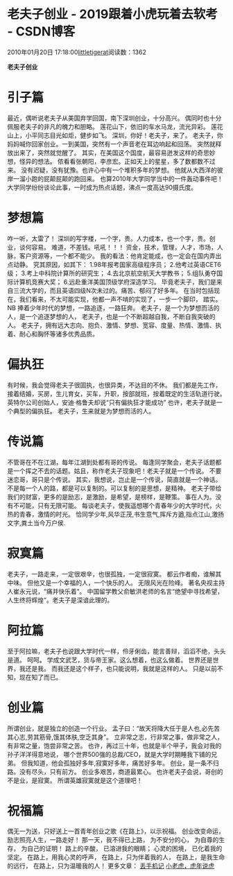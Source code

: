 # 老夫子创业 - 2019跟着小虎玩着去软考 - CSDN博客
2010年01月20日 17:18:00[littletigerat](https://me.csdn.net/littletigerat)阅读数：1362

**老夫子创业**
# 引子篇
最近，偶听说老夫子从美国弃学回国，南下深圳创业，十分高兴。
偶同时也十分佩服老夫子的非凡的魄力和胆略。
莲花山下，依旧的车水马龙，流光异彩。
莲花山上，小平同志目光如炬，健步如飞。
深圳，你好！老夫子，来了。
老夫子，你妈妈喊你回家创业。一到美国，突然有一个声音老在耳边响起和回荡。
突然就释放出来了，突然就觉醒了。
其实，在美国这个国度，最容易迸发这样的奇思妙想，怪异的想法。
侬看看张朝阳，李彦宏。正如天上的星星，多了数都数不过来。
没有迟疑，没有犹豫。也许心中有一个堆积多年的梦想。
他就从大西洋的彼岸一溜小跑的屁颠屁颠的跑回来。
也算2010年大学同学当中的一件轰动事件吧！
大学同学纷纷谈论此事，一时成为热点话题，沸点一度高达90摄氏度。
# 梦想篇
咋一听，太雷了！
深圳的写字楼，一个字，贵。人力成本，也一个字，贵。创业，谈何容易。
难道，不差钱。吼吼！！！
资金，技术，管理，人才，市场，人脉，客户资源等，一个都不能少。
我的看法：他肯定能成，也一定会在国内弄出点动静。
究其原因，如其下：
1.98年报考国家高级程序员；
2.他考过英语CET6级；
3.考上中科院计算所的研究生；
4.去北京航空航天大学教书；
5.组队勇夺国际计算机竞赛大奖；
6.远赴重洋美国顶级学府深造学习。
毕竟老夫子，我们是来自三流大学的，而且英语四级N次未过的。痛苦、郁闷了好多年。
在当时包括现在，我们看来，不太可能实现，他都一声不啃的实现了，一步一个脚印，
踏实。NB
捧着少年时代的梦想，一路追逐，一路狂奔。
老夫子，是一个为梦想而活的人，是一个追逐梦想的人，
老夫子，也是一个不断超越自我，不断自我突破的人。
老夫子，拥有远大志向、抱负、激情、梦想、宽容、度量、热情、激情、执着、耐心和胸怀等诸多优秀品质。
# 偏执狂
有时候，我会觉得老夫子很固执，也很异类，不达目的不休。
我们都是先工作，接着结婚，买房，生儿育女，买车，升职，按部就班，按着既定的生活轨道行驶。
英特尔公司创始人，安迪·格鲁夫却说“只有偏执狂才能成功”
也许，老夫子就是一个典型的偏执狂。
老夫子，生来就是为梦想而活的人。
# 传说篇
不管哥在不在江湖，每年江湖到处都有哥的传说。
每逢同学聚会，老夫子话题都是一个挥之不去的话题。姑且，称作老夫子现象吧！老夫子就是一个传说。
不要迷恋哥，哥只是个传说。
其实，我想说，岂止是一个传说，简直就是一个神话。
不是每一个人的路，都是可以复制的。可以复制的是思想，是精神。
老夫子带给我们的财富，更多的是励志，是激励，是希望，是榜样，是鞭策。
事在人为。没有不可能，只有无限可能。
每谈老夫子，使我遥想哪个青春年少的大学时代，火热的青春，激情的时光。
恰同学少年,风华正茂,书生意气,挥斥方遒,指点江山,激扬文字,粪土当今万户侯.
# 寂寞篇
老夫子，一路走来，一定很艰辛，也很孤独，一定很寂寞。
都云作者痴，谁解其中味。
但他又是一个幸福的人，一个快乐的人。
无限风光在险峰。
著名央视主持人崔永元说，“痛并快乐着”。
中国留学教父俞敏洪老师的名言“绝望中寻找希望，人生终将辉煌”。老夫子是深谙此理的。
# 阿拉篇
至于阿拉嘛，老夫子也说跟大学时代一样，伶牙俐齿，能言善辩，滔滔不绝，头头是道。
呵呵。
学成文武艺，货与帝王家。这么想着，也这么做着。
世界还是世界，我还是我。
而我还是这个样子，也只能说明，我就是这样的人。
只是以前不知，现在知了而已。
# 创业篇
所谓创业，就是独立的创造一个行业。
孟子曰：“故天将降大任于是人也,必先苦其心志,劳其筋骨,饿其体肤,空乏其身”。
立非常之志，行非常之事，做非常之人，有非常之量，饱尝非常之苦。
也许，再过三十年，也就是半个甲子，我会对我的孙子洋洋得意地说，
哪个世界500强的总裁/CEO，就是大学时期睡我下铺的兄弟。
但我知道，他会孤独好多年,寂寞好多年，痛苦好多年。
创业，是一条不归路。没有尽头，只有前方。
创业多艰苦，商道最累心。
也许老夫子会说，哥创的不是业，是寂寞。
所谓英雄寂寞就是这个道理吧！
# 祝福篇
偶无一为送，只好送上一首青年创业之歌《在路上》，以示祝福。
创业改变命运，励志照亮人生，一路走好！
那一天，我不得已上路，
为不安分的心，
为自尊的生存，
为自己的证明！
路上的辛酸，
已溶进我的眼睛；
心灵的困境，
已化着我的坚定。
在路上，用我心灵的呼声，
在路上，只为伴着我的人，
在路上，是我生命的远行，
在路上，只为温暖我的人！
更多文章：
[丢手机记](http://blog.csdn.net/littletigerat/archive/2010/01/25/5254559.aspx)
[小老虎，虎年说虎](http://blog.csdn.net/littletigerat/archive/2010/01/30/5271503.aspx)

